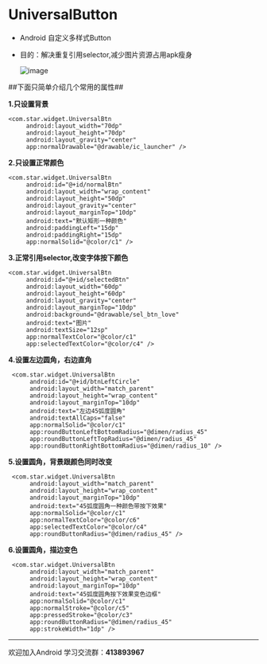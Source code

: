 # UniversalButton
- Android 自定义多样式Button
- 目的：解决重复引用selector,减少图片资源占用apk瘦身  

   ![image](https://github.com/xing609/UniversalButton/blob/master/app/assets/universal_button.gif)

##下面只简单介绍几个常用的属性##

**1.只设置背景**
    
    <com.star.widget.UniversalBtn  
         android:layout_width="70dp"  
         android:layout_height="70dp"  
         android:layout_gravity="center"  
         app:normalDrawable="@drawable/ic_launcher" />

**2.只设置正常颜色**   
    
    <com.star.widget.UniversalBtn  
         android:id="@+id/normalBtn"  
         android:layout_width="wrap_content"  
         android:layout_height="50dp"  
         android:layout_gravity="center"  
         android:layout_marginTop="10dp"  
         android:text="默认矩形一种颜色"  
         android:paddingLeft="15dp"  
         android:paddingRight="15dp"  
         app:normalSolid="@color/c1" />


**3.正常引用selector,改变字体按下颜色**    
     
    <com.star.widget.UniversalBtn
         android:id="@+id/selectedBtn"  
         android:layout_width="60dp"  
         android:layout_height="60dp"  
         android:layout_gravity="center"  
         android:layout_marginTop="10dp"  
         android:background="@drawable/sel_btn_love"  
         android:text="图片"  
         android:textSize="12sp"  
         app:normalTextColor="@color/c1"  
         app:selectedTextColor="@color/c4" />



**4.设置左边圆角，右边直角**    
     
     <com.star.widget.UniversalBtn
          android:id="@+id/btnLeftCircle"
          android:layout_width="match_parent"
          android:layout_height="wrap_content"
          android:layout_marginTop="10dp"
          android:text="左边45弧度圆角"
          android:textAllCaps="false"
          app:normalSolid="@color/c1"
          app:roundButtonLeftBottomRadius="@dimen/radius_45"
          app:roundButtonLeftTopRadius="@dimen/radius_45"
          app:roundButtonRightBottomRadius="@dimen/radius_10" />



**5.设置圆角，背景跟颜色同时改变**    
     
     <com.star.widget.UniversalBtn
          android:layout_width="match_parent"
          android:layout_height="wrap_content"
          android:layout_marginTop="10dp"
          android:text="45弧度圆角一种颜色带按下效果"
          app:normalSolid="@color/c1"
          app:normalTextColor="@color/c6"
          app:selectedTextColor="@color/c4"
          app:roundButtonRadius="@dimen/radius_45" />

**6.设置圆角，描边变色**    
     
     <com.star.widget.UniversalBtn
          android:layout_width="match_parent"
          android:layout_height="wrap_content"
          android:layout_marginTop="10dp"
          android:text="45弧度圆角按下效果变色边框"
          app:normalSolid="@color/c1"
          app:normalStroke="@color/c5"
          app:pressedStroke="@color/c3"
          app:roundButtonRadius="@dimen/radius_45"
          app:strokeWidth="1dp" />


----------
欢迎加入Android 学习交流群：**413893967**


